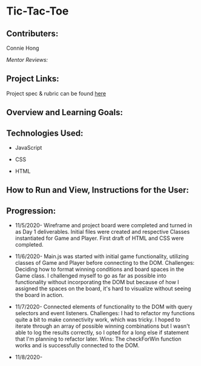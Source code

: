 # Tic-Tac-Toe


## Contributers:

Connie Hong

*Mentor Reviews:*

## Project Links:

Project spec & rubric can be found [here](https://frontend.turing.io/projects/module-1/tic-tac-toe-solo.html)

## Overview and Learning Goals:


## Technologies Used:

* JavaScript

* CSS

* HTML

## How to Run and View, Instructions for the User:

## Progression:

* 11/5/2020- Wireframe and project board were completed and turned in as Day 1 deliverables.  Initial files were created and respective Classes instantiated for Game and Player. First draft of HTML and CSS were completed.

* 11/6/2020- Main.js was started with initial game functionality, utilizing classes of Game and Player before connecting to the DOM.  Challenges: Deciding how to format winning conditions and board spaces in the Game class.  I challenged myself to go as far as possible into functionality without incorporating the DOM but because of how I assigned the spaces on the board, it's hard to visualize without seeing the board in action.

* 11/7/2020- Connected elements of functionality to the DOM with query selectors and event listeners.  Challenges: I had to refactor my functions quite a bit to make connectivity work, which was tricky.  I hoped to iterate through an array of possible winning combinations but I wasn't able to log the results correctly, so I opted for a long else if statement that I'm planning to refactor later.  Wins: The checkForWin function works and is successfully connected to the DOM.  

* 11/8/2020-   
